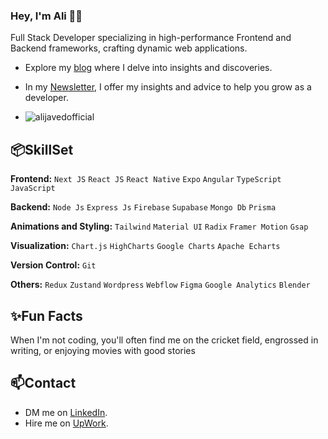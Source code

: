 ### Hey, I'm Ali 👋🏽

Full Stack Developer specializing in high-performance Frontend and Backend frameworks, crafting dynamic web applications.

- Explore my [blog](https://alijaved.hashnode.dev/) where I delve into insights and discoveries.
- In my [Newsletter](https://alijaved.substack.com/), I offer my insights and advice to help you grow as a developer.

- <p align="left"> <img src="https://komarev.com/ghpvc/?username=alijavedofficial&label=Profile%20views&color=0e75b6&style=flat" alt="alijavedofficial" /> </p>

## 📦SkillSet

**Frontend:** `Next JS` `React JS` `React Native` `Expo` `Angular` `TypeScript` `JavaScript`

**Backend:** `Node Js` `Express Js` `Firebase` `Supabase` `Mongo Db` `Prisma`

**Animations and Styling:**  `Tailwind` `Material UI` `Radix` `Framer Motion` `Gsap`

**Visualization:**   `Chart.js` `HighCharts` `Google Charts` `Apache Echarts`
     
**Version Control:** `Git`

**Others:**  `Redux` `Zustand` `Wordpress` `Webflow` `Figma` `Google Analytics` `Blender` 

## ✨Fun Facts

When I'm not coding, you'll often find me on the cricket field, engrossed in writing, or enjoying movies with good stories


## 📫Contact

- DM me on [LinkedIn](https://www.linkedin.com/in/alijavedofficial/).
- Hire me on [UpWork](https://www.upwork.com/freelancers/~015597145b7bf1d85c).
